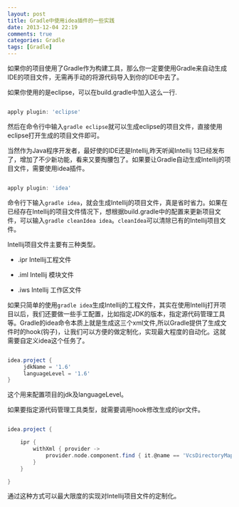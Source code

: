 ```yaml
---
layout: post
title: Gradle中使用idea插件的一些实践
date: 2013-12-04 22:19
comments: true
categories: Gradle
tags: [Gradle] 
---
```


如果你的项目使用了Gradle作为构建工具，那么你一定要使用Gradle来自动生成IDE的项目文件，无需再手动的将源代码导入到你的IDE中去了。

<!-- more -->

如果你使用的是eclipse，可以在build.gradle中加入这么一行.

```groovy

apply plugin: 'eclipse'

```

然后在命令行中输入`gradle eclipse`就可以生成eclipse的项目文件，直接使用eclipse打开生成的项目文件即可。

当然作为Java程序开发者，最好使的IDE还是Intellij,昨天听闻Intellij 13已经发布了，增加了不少新功能，看来又要掏腰包了。如果要让Gradle自动生成Intellij的项目文件，需要使用idea插件。

```groovy

apply plugin: 'idea'

```

命令行下输入`gradle idea`，就会生成Intellij的项目文件，真是省时省力。如果在已经存在Intellij的项目文件情况下，想根据build.gradle中的配置来更新项目文件，可以输入`gradle cleanIdea idea`。`cleanIdea`可以清除已有的Intellij项目文件。

Intellij项目文件主要有三种类型。

* .ipr Intellij工程文件

* .iml Intellij 模块文件

* .iws Intellij 工作区文件


如果只简单的使用`gradle idea`生成Intellij的工程文件，其实在使用Intellij打开项目以后，我们还要做一些手工配置，比如指定JDK的版本，指定源代码管理工具等。Gradle的idea命令本质上就是生成这三个xml文件,所以Gradle提供了生成文件时的hook(钩子)，让我们可以方便的做定制化，实现最大程度的自动化。这就需要自定义idea这个任务了。

```groovy

idea.project {
     jdkName = '1.6'
     languageLevel = '1.6' 
}

```

这个用来配置项目的jdk及languageLevel。

如果要指定源代码管理工具类型，就需要调用hook修改生成的ipr文件。

```groovy

idea.project {

    ipr {
        withXml { provider ->
            provider.node.component.find { it.@name == 'VcsDirectoryMappings' }.mapping.@vcs = 'Git'
        }
    }

}

```
通过这种方式可以最大限度的实现对Intellij项目文件的定制化。











